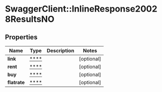 # SwaggerClient::InlineResponse20028ResultsNO

## Properties
Name | Type | Description | Notes
------------ | ------------- | ------------- | -------------
**link** | [****](.md) |  | [optional] 
**rent** | [****](.md) |  | [optional] 
**buy** | [****](.md) |  | [optional] 
**flatrate** | [****](.md) |  | [optional] 


